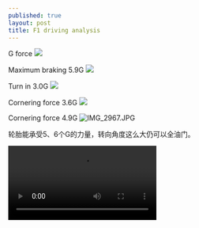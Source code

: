 ```yaml
---
published: true
layout: post
title: F1 driving analysis
---
```

G force
![]({{site.baseurl}}/assets/images/2018-10-28-f1-driving/IMG_2966.JPG)

Maximum braking 5.9G
![]({{site.baseurl}}/assets/images/2018-10-28-f1-driving/IMG_2965.JPG)

Turn in 3.0G
![]({{site.baseurl}}/assets/images/2018-10-28-f1-driving/IMG_2967.JPG)

Cornering force 3.6G
![]({{site.baseurl}}/assets/images/2018-10-28-f1-driving/IMG_2968.JPG)

Cornering force 4.9G
![IMG_2967.JPG]({{site.baseurl}}/assets/images/2018-10-28-f1-driving/IMG_2969.JPG)

轮胎能承受5、6个G的力量，转向角度这么大仍可以全油门。


![JP GP pole lap video](assets/images/2018-10-28-f1-driving/IMG_2689.TRIM.MOV)


